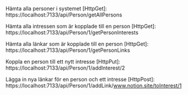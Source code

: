 Hämta alla personer i systemet [HttpGet]:                      https://localhost:7133/api/Person/getAllPersons

Hämta alla intressen som är kopplade till en person [HttpGet]: https://localhost:7133/api/Person/1/getPersonInterests

Hämta alla länkar som är kopplade till en person [HttpGet]:    https://localhost:7133/api/Person/1/getPersonLinks

Koppla en person till ett nytt intresse [HttpPut]:             https://localhost:7133/api/Person/1/addInterest/2

Lägga in nya länkar för en person och ett intresse [HttpPost]: https://localhost:7133/api/Person/1/addLink/www.notion.site/toInterest/1
